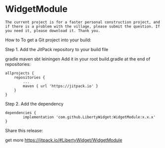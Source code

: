 # WidgetModule

	The current project is for a faster personal construction project, and if there is a problem with the village, please submit the question. If you need it, please download it. Thank you.


How to
To get a Git project into your build:

Step 1. Add the JitPack repository to your build file

gradle
maven
sbt
leiningen
Add it in your root build.gradle at the end of repositories:

	allprojects {
		repositories {
			...
			maven { url 'https://jitpack.io' }
		}
	}
Step 2. Add the dependency

	dependencies {
	        implementation 'com.github.LibertyWidget:WidgetModule:x.x.x'
	}
Share this release:

get more https://jitpack.io/#LibertyWidget/WidgetModule
